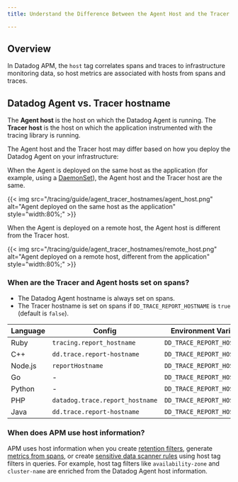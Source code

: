 ```yaml
---
title: Understand the Difference Between the Agent Host and the Tracer Host

---
```


## Overview

In Datadog APM, the `host` tag correlates spans and traces to infrastructure monitoring data, so host metrics are associated with hosts from spans and traces.

## Datadog Agent vs. Tracer hostname

The **Agent host** is the host on which the Datadog Agent is running. The **Tracer host** is the host on which the application instrumented with the tracing library is running.

The Agent host and the Tracer host may differ based on how you deploy the Datadog Agent on your infrastructure:


When the Agent is deployed on the same host as the application (for example, using a [DaemonSet][1]), the Agent host and the Tracer host are the same.

{{< img src="/tracing/guide/agent_tracer_hostnames/agent_host.png" alt="Agent deployed on the same host as the application" style="width:80%;" >}}

When the Agent is deployed on a remote host, the Agent host is different from the Tracer host.

{{< img src="/tracing/guide/agent_tracer_hostnames/remote_host.png" alt="Agent deployed on a remote host, different from the application" style="width:80%;" >}}

### When are the Tracer and Agent hosts set on spans?

- The Datadog Agent hostname is always set on spans.
- The Tracer hostname is set on spans if `DD_TRACE_REPORT_HOSTNAME` is `true` (default is `false`).

 Language | Config | Environment Variable
----------|--------|---------------------
Ruby | `tracing.report_hostname` | `DD_TRACE_REPORT_HOSTNAME`
C++ | `dd.trace.report-hostname` | `DD_TRACE_REPORT_HOSTNAME`
Node.js | `reportHostname` | `DD_TRACE_REPORT_HOSTNAME`
Go | - | `DD_TRACE_REPORT_HOSTNAME`
Python | - | `DD_TRACE_REPORT_HOSTNAME`
PHP | `datadog.trace.report_hostname` | `DD_TRACE_REPORT_HOSTNAME`
Java |  `dd.trace.report-hostname` | `DD_TRACE_REPORT_HOSTNAME`

### When does APM use host information?

APM uses host information when you create [retention filters][2], generate [metrics from spans][3], or create [sensitive data scanner rules][4] using host tag filters in queries. For example, host tag filters like `availability-zone` and `cluster-name` are enriched from the Datadog Agent host information.






[1]: /containers/kubernetes/apm/?tab=daemonset
[2]: /tracing/trace_pipeline/trace_retention
[3]: /tracing/trace_pipeline/generate_metrics
[4]: /sensitive_data_scanner/
